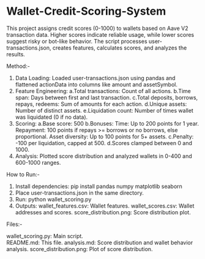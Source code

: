 # Wallet-Credit-Scoring-System

This project assigns credit scores (0-1000) to wallets based on Aave V2 transaction data. Higher scores indicate reliable usage, while lower scores suggest risky or bot-like behavior. The script processes user-transactions.json, creates features, calculates scores, and analyzes the results.

Method:- 
1. Data Loading: Loaded user-transactions.json using pandas and flattened actionData into columns like amount and assetSymbol.
2. Feature Engineering:
  a.Total transactions: Count of all actions.
  b.Time span: Days between first and last transaction.
  c.Total deposits, borrows, repays, redeems: Sum of amounts for each action.
  d.Unique assets: Number of distinct assets.
  e.Liquidation count: Number of times wallet was liquidated (0 if no data).
3. Scoring:
  a.Base score: 500
  b.Bonuses:
   Time: Up to 200 points for 1 year.
   Repayment: 100 points if repays >= borrows or no borrows, else proportional.
   Asset diversity: Up to 100 points for 5+ assets.
  c.Penalty: -100 per liquidation, capped at 500.
  d.Scores clamped between 0 and 1000.
4. Analysis: Plotted score distribution and analyzed wallets in 0-400 and 600-1000 ranges.

How to Run:- 

1. Install dependencies: pip install pandas numpy matplotlib seaborn
2. Place user-transactions.json in the same directory.
3. Run: python wallet_scoring.py
4. Outputs:
  wallet_features.csv: Wallet features.
  wallet_scores.csv: Wallet addresses and scores.
  score_distribution.png: Score distribution plot.

Files:-

wallet_scoring.py: Main script.<br>
README.md: This file.
analysis.md: Score distribution and wallet behavior analysis.
score_distribution.png: Plot of score distribution.
